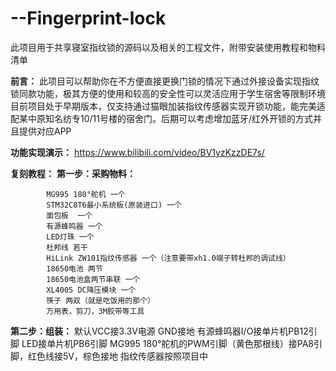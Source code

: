 # --Fingerprint-lock
此项目用于共享寝室指纹锁的源码以及相关的工程文件，附带安装使用教程和物料清单

**前言：**
  此项目可以帮助你在不方便直接更换门锁的情况下通过外接设备实现指纹锁同款功能，极其方便的使用和较高的安全性可以灵活应用于学生宿舍等限制环境
  目前项目处于早期版本，仅支持通过猫眼加装指纹传感器实现开锁功能，能完美适配某中原知名纺专10/11号楼的宿舍门。后期可以考虑增加蓝牙/红外开锁的方式并且提供对应APP

**功能实现演示：** https://www.bilibili.com/video/BV1yzKzzDE7s/

**复刻教程：** 
  **第一步：采购物料：**
  
            MG995 180°舵机 一个
            STM32C8T6最小系统板(原装进口) 一个
            面包板  一个
            有源蜂鸣器 一个
            LED灯珠 一个
            杜邦线 若干
            HiLink ZW101指纹传感器 一个（注意要带xh1.0端子转杜邦的调试线）
            18650电池 两节
            18650电池盒两节串联 一个
            XL4005 DC降压模块 一个
            筷子 两双（就是吃饭用的那个）
            万用表，剪刀，3M胶带等工具
  
  **第二步：组装：**
        默认VCC接3.3V电源 GND接地
        有源蜂鸣器I/O接单片机PB12引脚
        LED接单片机PB6引脚
        MG995 180°舵机的PWM引脚（黄色那根线）接PA8引脚，红色线接5V，棕色接地
        指纹传感器按照项目中
  

